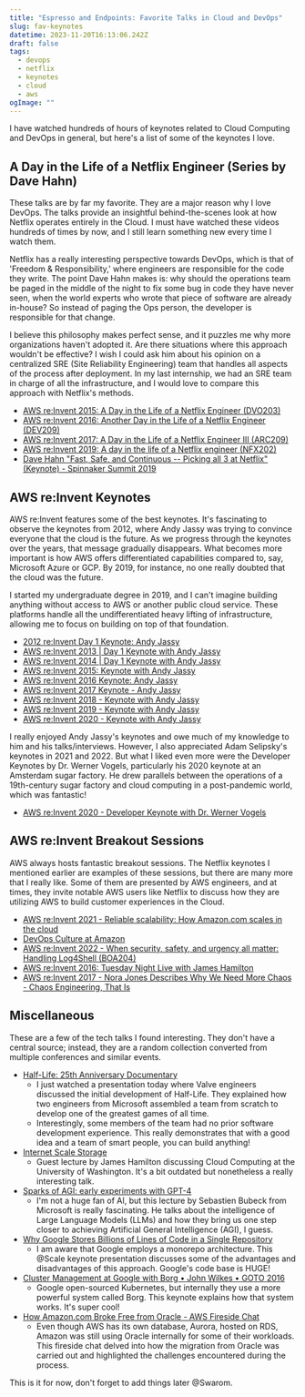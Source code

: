 ```yaml
---
title: "Espresso and Endpoints: Favorite Talks in Cloud and DevOps"
slug: fav-keynotes
datetime: 2023-11-20T16:13:06.242Z
draft: false
tags:
  - devops
  - netflix
  - keynotes
  - cloud
  - aws
ogImage: ""
---
```


I have watched hundreds of hours of keynotes related to Cloud Computing and DevOps in general, but here's a list of some of the keynotes I love.


## A Day in the Life of a Netflix Engineer (Series by Dave Hahn)

These talks are by far my favorite. They are a major reason why I love DevOps. The talks provide an insightful behind-the-scenes look at how Netflix operates entirely in the Cloud. I must have watched these videos hundreds of times by now, and I still learn something new every time I watch them.

Netflix has a really interesting perspective towards DevOps, which is that of 'Freedom & Responsibility,' where engineers are responsible for the code they write. The point Dave Hahn makes is: why should the operations team be paged in the middle of the night to fix some bug in code they have never seen, when the world experts who wrote that piece of software are already in-house? So instead of paging the Ops person, the developer is responsible for that change.

I believe this philosophy makes perfect sense, and it puzzles me why more organizations haven't adopted it. Are there situations where this approach wouldn't be effective? I wish I could ask him about his opinion on a centralized SRE (Site Reliability Engineering) team that handles all aspects of the process after deployment. In my last internship, we had an SRE team in charge of all the infrastructure, and I would love to compare this approach with Netflix's methods.

- [AWS re:Invent 2015: A Day in the Life of a Netflix Engineer (DVO203)](https://youtu.be/-mL3zT1iIKw?si=jslxUoo3KgouC29j)
- [AWS re:Invent 2016: Another Day in the Life of a Netflix Engineer (DEV209)](https://youtu.be/aWgtRKfrtMY?si=ELki0cgtl0z2QWbI)
- [AWS re:Invent 2017: A Day in the Life of a Netflix Engineer III (ARC209)](https://youtu.be/T_D1G42G0dE?si=oeRts0JGHp10c8us)
- [AWS re:Invent 2019: A day in the life of a Netflix engineer (NFX202)](https://youtu.be/0QS1TWLooo0?si=6S8yK3Dupya2In-_)
- [Dave Hahn "Fast, Safe, and Continuous -- Picking all 3 at Netflix" (Keynote) - Spinnaker Summit 2019](https://youtu.be/Xk2UHmKYISg?si=CPi5vNjqHf6THuM6)

## AWS re:Invent Keynotes 

AWS re:Invent features some of the best keynotes. It's fascinating to observe the keynotes from 2012, where Andy Jassy was trying to convince everyone that the cloud is the future. As we progress through the keynotes over the years, that message gradually disappears. What becomes more important is how AWS offers differentiated capabilities compared to, say, Microsoft Azure or GCP. By 2019, for instance, no one really doubted that the cloud was the future. 

I started my undergraduate degree in 2019, and I can't imagine building anything without access to AWS or another public cloud service. These platforms handle all the undifferentiated heavy lifting of infrastructure, allowing me to focus on building on top of that foundation.

- [2012 re:Invent Day 1 Keynote: Andy Jassy](https://youtu.be/8FJ5DBLSFe4?si=2XNCzvqLdHPfVWRJ)
- [AWS re:Invent 2013 | Day 1 Keynote with Andy Jassy](https://youtu.be/8ISQbdZ7WWc?si=Jah4QRq51HaesUpe)
- [AWS re:Invent 2014 | Day 1 Keynote with Andy Jassy](https://youtu.be/zp0Qv4N3uXQ?si=8t-DMiz1oNcKwMjJ)
- [AWS re:Invent 2015: Keynote with Andy Jassy](https://youtu.be/D5-ifl7KJ00?si=_uUNkbuX80nsA7fr)
- [AWS re:Invent 2016 Keynote: Andy Jassy](https://youtu.be/8RrbUyw9uSg?si=gzxP7Iy0xHa0t4-a)
- [AWS re:Invent 2017 Keynote - Andy Jassy](https://youtu.be/1IxDLeFQKPk?si=FBt6U9NmKcdNQ_s0)
- [AWS re:Invent 2018 - Keynote with Andy Jassy](https://youtu.be/ZOIkOnW640A?si=EA6iUlQbxKVijpF9)
- [AWS re:Invent 2019 - Keynote with Andy Jassy](https://youtu.be/7-31KgImGgU?si=yfrZAAVAseuUyBIT)
- [AWS re:Invent 2020 - Keynote with Andy Jassy](https://youtu.be/xZ3k7Fd6_eU?si=mex8hChaO1cFtThq)

I really enjoyed Andy Jassy's keynotes and owe much of my knowledge to him and his talks/interviews. However, I also appreciated Adam Selipsky's keynotes in 2021 and 2022. But what I liked even more were the Developer Keynotes by Dr. Werner Vogels, particularly his 2020 keynote at an Amsterdam sugar factory. He drew parallels between the operations of a 19th-century sugar factory and cloud computing in a post-pandemic world, which was fantastic!

- [AWS re:Invent 2020 - Developer Keynote with Dr. Werner Vogels](https://youtu.be/jt-gV1YwmnI?si=QXxDQhv9S0j4Dg8s)

## AWS re:Invent Breakout Sessions 

AWS always hosts fantastic breakout sessions. The Netflix keynotes I mentioned earlier are examples of these sessions, but there are many more that I really like. Some of them are presented by AWS engineers, and at times, they invite notable AWS users like Netflix to discuss how they are utilizing AWS to build customer experiences in the Cloud.

- [AWS re:Invent 2021 - Reliable scalability: How Amazon.com scales in the cloud](https://youtu.be/_AhfV5LZmvo?si=4FDxmf_lTFI97SAc)
- [DevOps Culture at Amazon](https://youtu.be/mBU3AJ3j1rg?si=P3mWfxSEKiSZm5zI)
- [AWS re:Invent 2022 - When security, safety, and urgency all matter: Handling Log4Shell (BOA204)](https://youtu.be/pkPkm7W6rGg?si=drR-PncL-qsNbBjl)
- [AWS re:Invent 2016: Tuesday Night Live with James Hamilton](https://youtu.be/AyOAjFNPAbA?si=rn3r7FNOb8YPetcV)
- [AWS re:Invent 2017 - Nora Jones Describes Why We Need More Chaos - Chaos Engineering, That Is
](https://youtu.be/rgfww8tLM0A?si=CYck1qytNhE3YnW1)


## Miscellaneous

These are a few of the tech talks I found interesting. They don't have a central source; instead, they are a random collection converted from multiple conferences and similar events.

- [Half-Life: 25th Anniversary Documentary](https://youtu.be/TbZ3HzvFEto?si=274_BQSA73wjENKA)
  - I just watched a presentation today where Valve engineers discussed the initial development of Half-Life. They explained how two engineers from Microsoft assembled a team from scratch to develop one of the greatest games of all time.
  - Interestingly, some members of the team had no prior software development experience. This really demonstrates that with a good idea and a team of smart people, you can build anything!
- [Internet Scale Storage](https://youtu.be/aS-FI4eTods?si=lnpk0_w8xUxinkSW)
  - Guest lecture by James Hamilton discussing Cloud Computing at the University of Washington. It's a bit outdated but nonetheless a really interesting talk.
- [Sparks of AGI: early experiments with GPT-4](https://youtu.be/qbIk7-JPB2c?si=bnpFNbdb50d9XzdN)
  - I'm not a huge fan of AI, but this lecture by Sebastien Bubeck from Microsoft is really fascinating. He talks about the intelligence of Large Language Models (LLMs) and how they bring us one step closer to achieving Artificial General Intelligence (AGI), I guess.
- [Why Google Stores Billions of Lines of Code in a Single Repository](https://youtu.be/W71BTkUbdqE?si=zBxNwvimnRy0MRQZ)
  - I am aware that Google employs a monorepo architecture. This @Scale keynote presentation discusses some of the advantages and disadvantages of this approach. Google's code base is HUGE!
- [Cluster Management at Google with Borg • John Wilkes • GOTO 2016](https://youtu.be/0W49z8hVn0k?si=m3SKT7QXPgKKlzL3)
  - Google open-sourced Kubernetes, but internally they use a more powerful system called Borg. This keynote explains how that system works. It's super cool!
- [How Amazon.com Broke Free from Oracle - AWS Fireside Chat](https://youtu.be/DqTiS-EJTXY?si=tzDaWlTs8nMhiGF8)
  - Even though AWS has its own database, Aurora, hosted on RDS, Amazon was still using Oracle internally for some of their workloads. This fireside chat delved into how the migration from Oracle was carried out and highlighted the challenges encountered during the process.

This is it for now, don't forget to add things later @Swarom.